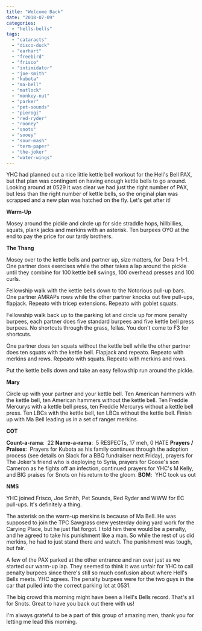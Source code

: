 ```yaml
---
title: "Welcome Back"
date: "2018-07-09"
categories: 
  - "hells-bells"
tags: 
  - "cataracts"
  - "disco-duck"
  - "earhart"
  - "freebird"
  - "frisco"
  - "intimidator"
  - "joe-smith"
  - "kubota"
  - "ma-bell"
  - "matlock"
  - "monkey-nut"
  - "parker"
  - "pet-sounds"
  - "pierogi"
  - "red-ryder"
  - "rooney"
  - "snots"
  - "sooey"
  - "sour-mash"
  - "term-paper"
  - "the-joker"
  - "water-wings"
---
```


YHC had planned out a nice little kettle bell workout for the Hell's Bell PAX, but that plan was contingent on having enough kettle bells to go around. Looking around at 0529 it was clear we had just the right number of PAX, but less than the right number of kettle bells, so the original plan was scrapped and a new plan was hatched on the fly. Let's get after it!

**Warm-Up**

Mosey around the pickle and circle up for side straddle hops, hillbillies, squats, plank jacks and merkins with an asterisk. Ten burpees OYO at the end to pay the price for our tardy brothers.

**The Thang**

Mosey over to the kettle bells and partner up, size matters, for Dora 1-1-1. One partner does exercises while the other takes a lap around the pickle until they combine for 100 kettle bell swings, 100 overhead presses and 100 curls.

Fellowship walk with the kettle bells down to the Notorious pull-up bars. One partner AMRAPs rows while the other partner knocks out five pull-ups, flapjack. Repeato with tricep extensions. Repeato with goblet squats.

Fellowship walk back up to the parking lot and circle up for more penalty burpees, each partner does five standard burpees and five kettle bell press burpees. No shortcuts through the grass, fellas. You don't come to F3 for shortcuts.

One partner does ten squats without the kettle bell while the other partner does ten squats with the kettle bell. Flapjack and repeato. Repeato with merkins and rows. Repeato with squats. Repeato with merkins and rows.

Put the kettle bells down and take an easy fellowship run around the pickle.

**Mary**

Circle up with your partner and your kettle bell. Ten American hammers with the kettle bell, ten American hammers without the kettle bell. Ten Freddie Mercurys with a kettle bell press, ten Freddie Mercurys without a kettle bell press. Ten LBCs with the kettle bell, ten LBCs without the kettle bell. Finish up with Ma Bell leading us in a set of ranger merkins.

**COT**

**Count-a-rama**:  22 **Name-a-rama**:  5 RESPECTs, 17 meh, 0 HATE **Prayers / Praises**:  Prayers for Kubota as his family continues through the adoption process (see details on Slack for a BBQ fundraiser next Friday), prayers for The Joker's friend who is deploying to Syria, prayers for Goose's son Cameron as he fights off an infection, continued prayers for YHC's M Kelly, and BIG praises for Snots on his return to the gloom. **BOM**:  YHC took us out

**NMS**

YHC joined Frisco, Joe Smith, Pet Sounds, Red Ryder and WWW for EC pull-ups. It's definitely a thing.

The asterisk on the warm-up merkins is because of Ma Bell. He was supposed to join the TPC Sawgrass crew yesterday doing yard work for the Carying Place, but he just flat forgot. I told him there would be a penalty, and he agreed to take his punishment like a man. So while the rest of us did merkins, he had to just stand there and watch. The punishment was tough, but fair.

A few of the PAX parked at the other entrance and ran over just as we started our warm-up lap. They seemed to think it was unfair for YHC to call penalty burpees since there's still so much confusion about where Hell's Bells meets. YHC agrees. The penalty burpees were for the two guys in the car that pulled into the correct parking lot at 0531.

The big crowd this morning might have been a Hell's Bells record. That's all for Snots. Great to have you back out there with us!

I'm always grateful to be a part of this group of amazing men, thank you for letting me lead this morning.
